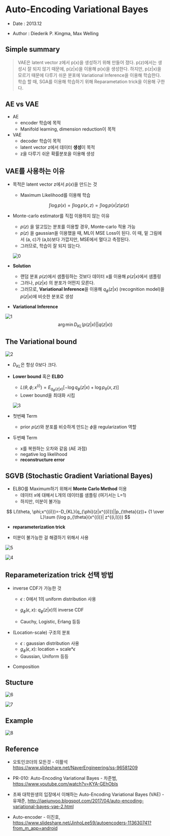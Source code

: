 # Auto-Encoding Variational Bayes

- Date : 2013.12 

- Author : Diederik P. Kingma, Max Welling



## Simple summary

>VAE은 latent vector z에서 p(x)을 생성하기 위해 만들어 졌다. p(z)에서는 생성시 잘 되지 않기 때문에, p(z|x)을 이용해 p(x)을 생성한다. 하지만, p(z|x)을 모르기 때문에 다루기 쉬운 분포에 Variational Inference을 이용해 학습한다. 학습 할 때, SGA를 이용해 학습하기 위해 Reparametation trick을 이용해 구한다.



## AE vs VAE

- AE 
  - encoder 학습에 목적
  - Manifold learning, dimension reduction이 목적
- VAE
  - decoder 학습이 목적
  - latent vector z에서 데이터 **생성**이 목적
  -  z을 다루기 쉬운 확률분포을 이용해 생성



## VAE를 사용하는 이유

- 목적은 latent vector z에서  $p(x)$을 만드는 것

  - Maximum Likelihood를 이용해 학습

  $$
  \int\log p(x)=\int \log p(x,z)=\int \log p(x|z)p(z)
  $$




- Monte-carlo estimator를 직접 이용하지 않는 이유

  - $p(z)$ 을 알고있는 분포를 이용할 경우, Monte-carlo 적용 가능
  - $p(z)$ 을 gaussian을 이용했을 때, ML이 MSE Loss이 된다. 이 때, 밑 그림에서 (a, c)가 (a,b)보다 가깝지만, MSE에서 멀다고 측정된다. 
  - 그러므로, 학습이 잘 되지 않는다.  

  ![0](/Users/whale/Desktop/project/note_paper/image/vae-0.png)

- **Solution**

  - 랜덤 분포 $p(z)$에서 샘플링하는 것보다 데이터 x를 이용해 $p(z|x)$에서 샘플링
  - 그러나,  $p(z|x)$ 의 분포가 어떤지 모른다.
  - 그러므로, **Variational Inference**을 이용해 $q_{\phi}(z|x)$ (recognition model)을$p(z|x)$에 비슷한 분포로 생성

- **Variational Inference**

![1](/Users/whale/Desktop/project/note_paper/image/vae-1.png)
$$
\arg\min D_{KL}(p(z|x)||q(z|x))
$$


## The Variational bound

![2](/Users/whale/Desktop/project/note_paper/image/vae-2.png)

- $D_{KL}$은 항상 0보다 크다.

- **Lower bound** 혹은 **ELBO**

  - $L(\theta, \phi;x^{(i)})=E_{q_{\phi}(z|x)}[-\log q_{\phi}(z|x)+\log p_{\theta}(x,z)]$ 
  - Lower bound을 최대화 시킴



  ![3](/Users/whale/Desktop/project/note_paper/image/vae-3.png)

- 첫번째 Term

  - prior $p(z)$와 분포를 비슷하게 만드는 $\phi$을 regularization 역할  

- 두번째 Term

  - x를 복원하는 오차와 같음 (AE 과점)
  - negative log likelihood
  - **reconstructure error**



## SGVB (Stochastic Gradient Variational Bayes)

- ELBO를 Maximum하기 위해서 **Monte Carlo Method** 이용
  - 데이터 x에 대해서 L개의 데이터를 샘플링 (여기서는 L=1)
  - 하지만, 미분이 불가능

$$
L(\theta, \phi;x^{(i)})=-D_{KL}(q_{\phi}(z|x^{(i)})||p_{\theta}(z))+  {1 \over L}\sum (\log p_{\theta}(x^{(i)}| z^{(i,l)}))
$$



-  **reparameterization trick**

  - 미분이 불가능한 걸 해결하기 위해서 사용

  ![5](/Users/whale/Desktop/project/note_paper/image/vae-5.png)


![4](/Users/whale/Desktop/project/note_paper/image/vae-4.png)



## Reparameterization trick 선택 방법

- inverse CDF가 가능한 것 

  - $\epsilon$ : 0에서 1의 uniform distribution 사용 
  -  $g_{\phi}(\epsilon,x)$: $q_{\phi}(z|x)$의 inverse CDF   

  - Cauchy, Logistic, Erlang 등등

- (Location-scale) 구조의 분포

  - $\epsilon$ : gaussian distribution 사용
  -  $g_{\phi}(\epsilon,x)$: location + scale*$\epsilon$
  - Gaussian, Uniform 등등

- Composition



## Stucture

![6](/Users/whale/Desktop/project/note_paper/image/vae-6.png)

![7](/Users/whale/Desktop/project/note_paper/image/vae-7.png)



## Example

![8](/Users/whale/Desktop/project/note_paper/image/vae-8.png)



## Reference

- 오토인코더의 모든것 - 이활석 https://www.slideshare.net/NaverEngineering/ss-96581209

- PR-010: Auto-Encoding Variational Bayes - 차준범, https://www.youtube.com/watch?v=KYA-GEhObIs
- 초짜 대학원생의 입장에서 이해하는 Auto-Encoding Variational Bayes (VAE) - 유재준, http://jaejunyoo.blogspot.com/2017/04/auto-encoding-variational-bayes-vae-2.html

- Auto-encoder - 이진호, https://www.slideshare.net/JinhoLee59/autoencoders-113630741?from_m_app=android